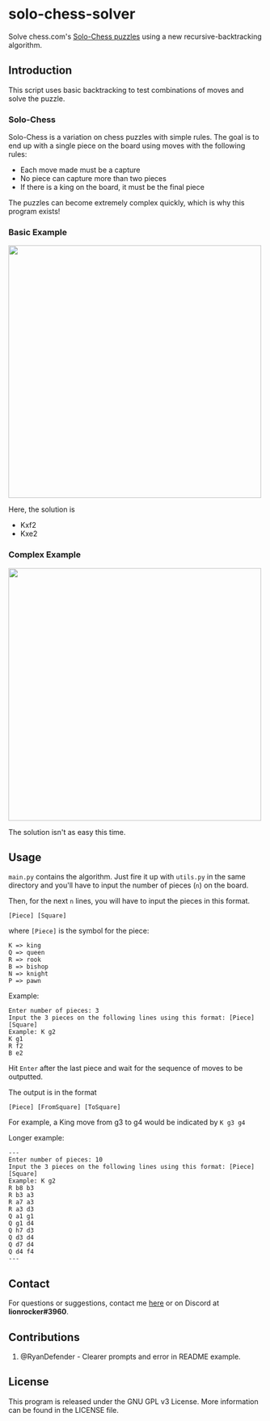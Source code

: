 # solo-chess-solver

Solve chess.com's [Solo-Chess puzzles](https://www.chess.com/solo-chess) using a new recursive-backtracking algorithm.

## Introduction

This script uses basic backtracking to test combinations of moves and solve the puzzle.

### Solo-Chess

Solo-Chess is a variation on chess puzzles with simple rules. The goal is to end up with a single piece on the board using moves with the following rules:

- Each move made must be a capture
- No piece can capture more than two pieces
- If there is a king on the board, it must be the final piece

The puzzles can become extremely complex quickly, which is why this program exists!

### Basic Example

<img src="https://i.imgur.com/6Ap1u9k.png" width=500></src>

Here, the solution is

- Kxf2
- Kxe2

### Complex Example

<img src="https://imgur.com/w7c7h1S.png" width=500></src>

The solution isn't as easy this time.

## Usage

`main.py` contains the algorithm. Just fire it up with `utils.py` in the same directory and you'll have to input the number of pieces (`n`) on the board.

Then, for the next `n` lines, you will have to input the pieces in this format.

`[Piece] [Square]`

where `[Piece]` is the symbol for the piece:

```
K => king
Q => queen
R => rook
B => bishop
N => knight
P => pawn
```

Example:

```
Enter number of pieces: 3
Input the 3 pieces on the following lines using this format: [Piece] [Square]
Example: K g2
K g1
R f2
B e2
```

Hit `Enter` after the last piece and wait for the sequence of moves to be outputted.

The output is in the format

```
[Piece] [FromSquare] [ToSquare]
```

For example, a King move from g3 to g4 would be indicated by `K g3 g4`

Longer example:

```
---
Enter number of pieces: 10
Input the 3 pieces on the following lines using this format: [Piece] [Square]
Example: K g2
R b8 b3
R b3 a3
R a7 a3
R a3 d3
Q a1 g1
Q g1 d4
Q h7 d3
Q d3 d4
Q d7 d4
Q d4 f4
---
```

## Contact

For questions or suggestions, contact me [here](mailto:leon.rode13@gmail.com) or on Discord at <strong>lionrocker#3960</strong>.

## Contributions

1. @RyanDefender - Clearer prompts and error in README example.

## License

This program is released under the GNU GPL v3 License. More information can be found in the LICENSE file.
